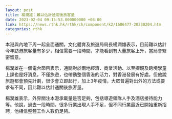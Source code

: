 ```yaml
---
layout: post
title: 楊潤雄：難以估計通關後旅客量
date: 2023-02-04 09:15:53.000000000 +08:00
link: https://news.rthk.hk/rthk/ch/component/k2/1686477-20230204.htm
categories: rthk
---
```


本港與內地下周一起全面通關，文化體育及旅遊局局長楊潤雄表示，目前難以估計今年訪港旅客量有多少，相信需要一段時間，才能看到有大量旅客上升，當局會緊密留意。

楊潤雄在一個電台節目表示，通關對於兩地經濟、商業活動、以至探親及跨境學童上課也是好消息，不僅旅遊，也帶動整個香港的活力，對香港發展有好處。但他說旅遊都會預先計劃，很少會立即起行，加上3年疫情，大眾普遍對出外的方法或要求有不同，因此難以估計通關後旅客量。

楊潤雄表示，外界關注本港承載量是否足夠，包括導遊領隊人手及酒店接待能力等。他說，過去一段時間，很多行業出現人手不足，但不同行業最近已開始重新招聘，他相信整體工作人數仍足夠。
